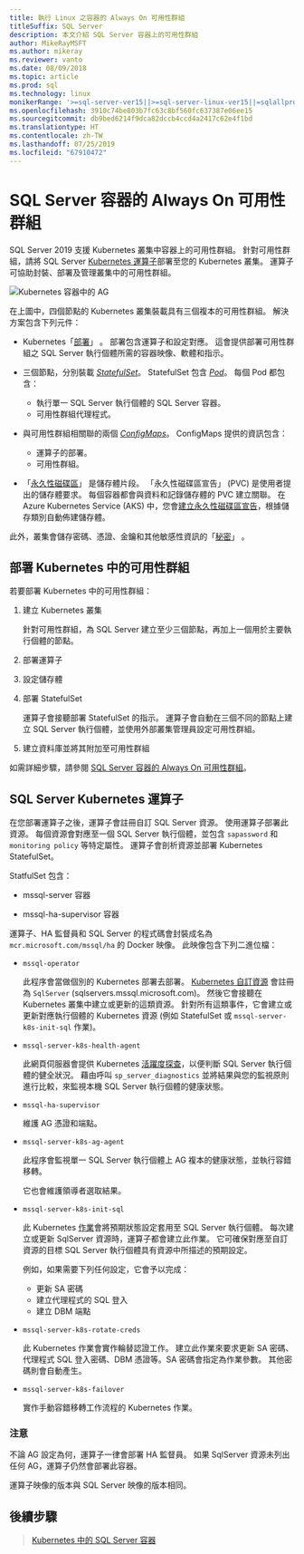 ```yaml
---
title: 執行 Linux 之容器的 Always On 可用性群組
titleSuffix: SQL Server
description: 本文介紹 SQL Server 容器上的可用性群組
author: MikeRayMSFT
ms.author: mikeray
ms.reviewer: vanto
ms.date: 08/09/2018
ms.topic: article
ms.prod: sql
ms.technology: linux
monikerRange: '>=sql-server-ver15||>=sql-server-linux-ver15||=sqlallproducts-allversions'
ms.openlocfilehash: 3910c74be803b7fc63c8bf560fc637387e06ee15
ms.sourcegitcommit: db9bed6214f9dca82dccb4ccd4a2417c62e4f1bd
ms.translationtype: HT
ms.contentlocale: zh-TW
ms.lasthandoff: 07/25/2019
ms.locfileid: "67910472"
---
```

# <a name="always-on-availability-groups-for-sql-server-containers"></a>SQL Server 容器的 Always On 可用性群組

SQL Server 2019 支援 Kubernetes 叢集中容器上的可用性群組。 針對可用性群組，請將 SQL Server [Kubernetes 運算子](https://coreos.com/blog/introducing-operators.html)部署至您的 Kubernetes 叢集。 運算子可協助封裝、部署及管理叢集中的可用性群組。

![Kubernetes 容器中的 AG](media/tutorial-sql-server-ag-containers-kubernetes/KubernetesCluster.png)

在上圖中，四個節點的 Kubernetes 叢集裝載具有三個複本的可用性群組。 解決方案包含下列元件：

* Kubernetes「[部署](https://kubernetes.io/docs/concepts/workloads/controllers/deployment/)」  。 部署包含運算子和設定對應。 這會提供部署可用性群組之 SQL Server 執行個體所需的容器映像、軟體和指示。

* 三個節點，分別裝載 [*StatefulSet*](https://kubernetes.io/docs/concepts/workloads/controllers/statefulset/)。 StatefulSet 包含 [*Pod*](https://kubernetes.io/docs/concepts/workloads/pods/pod-overview/)。 每個 Pod 都包含：
  * 執行單一 SQL Server 執行個體的 SQL Server 容器。
  * 可用性群組代理程式。 

* 與可用性群組相關聯的兩個 [*ConfigMaps*](https://kubernetes.io/docs/tasks/configure-pod-container/configure-pod-configmap/)。 ConfigMaps 提供的資訊包含：
  * 運算子的部署。
  * 可用性群組。

 * 「[永久性磁碟區](https://kubernetes.io/docs/concepts/storage/persistent-volumes/)」  是儲存體片段。 「永久性磁碟區宣告」  (PVC) 是使用者提出的儲存體要求。 每個容器都會與資料和記錄儲存體的 PVC 建立關聯。 在 Azure Kubernetes Service (AKS) 中，您會[建立永久性磁碟區宣告](https://docs.microsoft.com/azure/aks/azure-disks-dynamic-pv)，根據儲存類別自動佈建儲存體。


此外，叢集會儲存密碼、憑證、金鑰和其他敏感性資訊的「[秘密](https://kubernetes.io/docs/concepts/configuration/secret/)」  。

## <a name="deploy-the-availability-group-in-kubernetes"></a>部署 Kubernetes 中的可用性群組

若要部署 Kubernetes 中的可用性群組：

1. 建立 Kubernetes 叢集

   針對可用性群組，為 SQL Server 建立至少三個節點，再加上一個用於主要執行個體的節點。

1. 部署運算子

1. 設定儲存體

1. 部署 StatefulSet

   運算子會接聽部署 StatefulSet 的指示。 運算子會自動在三個不同的節點上建立 SQL Server 執行個體，並使用外部叢集管理員設定可用性群組。

1. 建立資料庫並將其附加至可用性群組

如需詳細步驟，請參閱 [SQL Server 容器的 Always On 可用性群組](sql-server-ag-kubernetes.md)。

## <a name="sql-server-kubernetes-operator"></a>SQL Server Kubernetes 運算子

在您部署運算子之後，運算子會註冊自訂 SQL Server 資源。 使用運算子部署此資源。  每個資源會對應至一個 SQL Server 執行個體，並包含 `sapassword` 和 `monitoring policy` 等特定屬性。 運算子會剖析資源並部署 Kubernetes StatefulSet。

StatfulSet 包含：

* mssql-server 容器

* mssql-ha-supervisor 容器

運算子、HA 監督員和 SQL Server 的程式碼會封裝成名為 `mcr.microsoft.com/mssql/ha` 的 Docker 映像。 此映像包含下列二進位檔：

* `mssql-operator`

    此程序會當做個別的 Kubernetes 部署去部署。 [Kubernetes 自訂資源](https://kubernetes.io/docs/concepts/extend-kubernetes/api-extension/custom-resources/) 會註冊為 `SqlServer` (sqlservers.mssql.microsoft.com)。 然後它會接聽在 Kubernetes 叢集中建立或更新的這類資源。 針對所有這類事件，它會建立或更新對應執行個體的 Kubernetes 資源 (例如 StatefulSet 或 `mssql-server-k8s-init-sql` 作業)。

* `mssql-server-k8s-health-agent`

    此網頁伺服器會提供 Kubernetes [活躍度探查](https://kubernetes.io/docs/tasks/configure-pod-container/configure-liveness-readiness-probes/)，以便判斷 SQL Server 執行個體的健全狀況。 藉由呼叫 `sp_server_diagnostics` 並將結果與您的監視原則進行比較，來監視本機 SQL Server 執行個體的健康狀態。

* `mssql-ha-supervisor`

   維護 AG 憑證和端點。 

* `mssql-server-k8s-ag-agent`
  
    此程序會監視單一 SQL Server 執行個體上 AG 複本的健康狀態，並執行容錯移轉。

    它也會維護領導者選取結果。

* `mssql-server-k8s-init-sql`
  
    此 Kubernetes [作業](https://kubernetes.io/docs/concepts/workloads/controllers/jobs-run-to-completion/)會將預期狀態設定套用至 SQL Server 執行個體。 每次建立或更新 SqlServer 資源時，運算子都會建立此作業。 它可確保對應至自訂資源的目標 SQL Server 執行個體具有資源中所描述的預期設定。

    例如，如果需要下列任何設定，它會予以完成：
  * 更新 SA 密碼
  * 建立代理程式的 SQL 登入
  * 建立 DBM 端點

* `mssql-server-k8s-rotate-creds`
  
    此 Kubernetes 作業會實作輪替認證工作。 建立此作業來要求更新 SA 密碼、代理程式 SQL 登入密碼、DBM 憑證等。SA 密碼會指定為作業參數。 其他密碼則會自動產生。

* `mssql-server-k8s-failover`

   實作手動容錯移轉工作流程的 Kubernetes 作業。

### <a name="notes"></a>注意

不論 AG 設定為何，運算子一律會部署 HA 監督員。 如果 SqlServer 資源未列出任何 AG，運算子仍然會部署此容器。

運算子映像的版本與 SQL Server 映像的版本相同。

## <a name="next-steps"></a>後續步驟

> [Kubernetes 中的 SQL Server 容器](tutorial-sql-server-containers-kubernetes.md)
